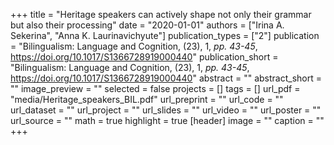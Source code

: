 +++
title = "Heritage speakers can actively shape not only their grammar but also their processing"
date = "2020-01-01"
authors = ["Irina A. Sekerina", "Anna K. Laurinavichyute"]
publication_types = ["2"]
publication = "Bilingualism: Language and Cognition, (23), 1, _pp. 43-45_, https://doi.org/10.1017/S1366728919000440"
publication_short = "Bilingualism: Language and Cognition, (23), 1, _pp. 43-45_, https://doi.org/10.1017/S1366728919000440"
abstract = ""
abstract_short = ""
image_preview = ""
selected = false
projects = []
tags = []
url_pdf = "media/Heritage_speakers_BIL.pdf"
url_preprint = ""
url_code = ""
url_dataset = ""
url_project = ""
url_slides = ""
url_video = ""
url_poster = ""
url_source = ""
math = true
highlight = true
[header]
image = ""
caption = ""
+++
